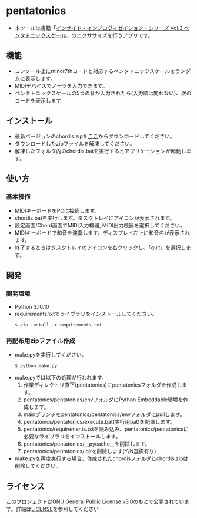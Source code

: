 # pentatonics
- 本ツールは書籍「[インサイド・インプロヴィゼイション・シリーズ Vol.2 ペンタトニックスケール](https://amzn.asia/d/cQaBhfx)」のエクササイズを行うアプリです。

## 機能
- コンソール上にminor7thコードと対応するペンタトニックスケールをランダムに表示します。
- MIDIデバイスでノーツを入力できます。
- ペンタトニックスケールの5つの音が入力されたら(入力順は問わない)、次のコードを表示します

## インストール
- 最新バージョンのchordis.zipを[ここ](https://github.com/shuntacurosu/chordis/releases)からダウンロードしてください。
- ダウンロードしたzipファイルを解凍してください。
- 解凍したフォルダ内のchordis.batを実行するとアプリケーションが起動します。

## 使い方
### 基本操作
- MIDIキーボードをPCに接続します。
- chordis.batを実行します。タスクトレイにアイコンが表示されます。
- 設定画面/Chord画面でMIDI入力機器, MIDI出力機器を選択してください。
- MIDIキーボードで和音を演奏します。ディスプレイ左上に和音名が表示されます。
- 終了するときはタスクトレイのアイコンを右クリックし、「quit」を選択します。

## 開発
### 開発環境
- Python 3.10.10
- requirements.txtでライブラリをインストールしてください。
    ```
    $ pip install -r requirements.txt
    ```

### 再配布用zipファイル作成
- make.pyを実行してください。
    ```
    $ python make.py
    ```
- make.pyでは以下の処理が行われます。
    1. 作業ディレクトリ直下(pentatonics)にpentatonicsフォルダを作成します。
    1. pentatonics/pentatonics/envフォルダにPython Embeddable環境を作成します。
    1. mainブランチをpentatonics/pentatonics/envフォルダにpullします。
    1. pentatonics/pentatonics/execute.bat(実行用bat)を配置します。
    1. pentatonics/requirements.txtを読み込み、pentatonics/pentatonicsに必要なライブラリをインストールします。
    1. pentatonics/pentatonics/__pycache__を削除します。
    1. pentatonics/pentatonics/.gitを削除します(Y/N選択有り)
- make.pyを再度実行する場合、作成されたchordisフォルダとchordis.zipは削除してください。

## ライセンス
このプロジェクトはGNU General Public License v3.0のもとで公開されています。詳細は[LICENSE](https://github.com/shuntacurosu/chordis/blob/main/LICENSE)を参照してください
